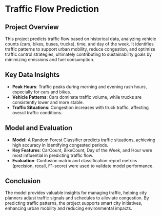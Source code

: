 # Traffic Flow Prediction

## Project Overview
This project predicts traffic flow based on historical data, analyzing vehicle counts (cars, bikes, buses, trucks), time, and day of the week. It identifies traffic patterns to support urban mobility, reduce congestion, and optimize traffic control strategies, ultimately contributing to sustainability goals by minimizing emissions and fuel consumption.

## Key Data Insights
- **Peak Hours**: Traffic peaks during morning and evening rush hours, especially for cars and bikes.
- **Vehicle Patterns**: Cars dominate traffic volume, while trucks are consistently lower and more stable.
- **Traffic Situations**: Congestion increases with truck traffic, affecting overall traffic conditions.

## Model and Evaluation
- **Model**: A Random Forest Classifier predicts traffic situations, achieving high accuracy in identifying congested periods.
- **Key Features**: CarCount, BikeCount, Day of the Week, and Hour were most influential in predicting traffic flow.
- **Evaluation**: Confusion matrix and classification report metrics (precision, recall, F1-score) were used to validate model performance.

## Conclusion
The model provides valuable insights for managing traffic, helping city planners adjust traffic signals and schedules to alleviate congestion. By predicting traffic patterns, the project supports smart city initiatives, enhancing urban mobility and reducing environmental impacts.
